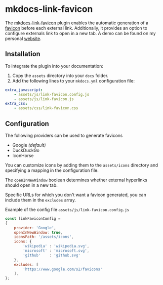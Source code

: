 # mkdocs-link-favicon

The [mkdocs-link-favicon](https://github.com/christophdebaene/mkdocs-link-favicon) plugin enables the automatic generation of a [favicon](https://en.wikipedia.org/wiki/Favicon) before each external link. Additionally, it provides an option to configure externals link to open in a new tab.
A demo can be found on my personal [website](https://christophdebaene.be).

## Installation

To integrate the plugin into your documentation:

 1. Copy the `assets` directory into your `docs` folder.
 2. Add the following lines to your `mkdocs.yml` configuration file:

```yaml
extra_javascript:
    - assets/js/link-favicon.config.js
    - assets/js/link-favicon.js
extra_css:
    - assets/css/link-favicon.css
```

## Configuration

The following providers can be used to generate favicons

 - Google *(default)*
 - DuckDuckGo
 - IconHorse

You can customize icons by adding them to the `assets/icons` directory and specifying a mapping in the configuration file.

The `openInNewWindow` boolean determines whether external hyperlinks should open in a new tab.

Specific URLs for which you don't want a favicon generated, you can include them in the `excludes` array.

Example of the config file `assets/js/link-favicon.config.js`

```javascript
const linkFaviconConfig = 
{
    provider: 'Google',
    openInNewWindow: true,
    iconsPath: '/assets/icons',
    icons: {
        'wikipedia' : 'wikipedia.svg',
        'microsoft' : 'microsoft.svg',
        'github'    : 'github.svg'
    },
    excludes: [
        'https://www.google.com/s2/favicons'
    ],
};
```


